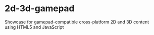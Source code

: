 # 2d-3d-gamepad
Showcase for gamepad-compatible cross-platform 2D and 3D content using HTML5 and JavaScript
